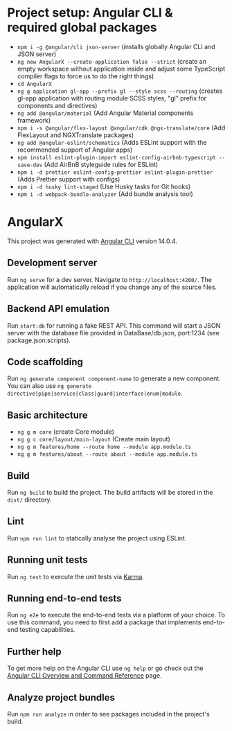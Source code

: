 # Project setup: Angular CLI & required global packages

- `npm i -g @angular/cli json-server` (installs globally Angular CLI and JSON server)
- `ng new AngularX --create-application false --strict` (create an empty workspace without application inside and adjust some TypeScript compiler flags to force us to do the right things)
- `cd AngularX`
- `ng g application gl-app --prefix gl --style scss --routing` (creates gl-app application with routing module SCSS styles, "gl" prefix for components and directives)
- `ng add @angular/material` (Add Angular Material components framework)
- `npm i -s @angular/flex-layout @angular/cdk @ngx-translate/core` (Add FlexLayout and NGXTranslate packages)
- `ng add @angular-eslint/schematics` (Adds ESLint support with the recommended support of Angular apps)
- `npm install eslint-plugin-import eslint-config-airbnb-typescript --save-dev` (Add AirBnB styleguide rules for ESLint)
- `npm i -d prettier eslint-config-prettier eslint-plugin-prettier` (Adds Prettier support with configs)
- `npm i -d husky lint-staged` (Use Husky tasks for Git hooks)
- `npm i -d webpack-bundle-analyzer` (Add bundle analysis tool)

# AngularX

This project was generated with [Angular CLI](https://github.com/angular/angular-cli) version 14.0.4.

## Development server

Run `ng serve` for a dev server. Navigate to `http://localhost:4200/`. The application will automatically reload if you change any of the source files.

## Backend API emulation

Run `start:db` for running a fake REST API. This command will start a JSON server with the database file provided in DataBase/db.json, port:1234 (see package.json:scripts).

## Code scaffolding

Run `ng generate component component-name` to generate a new component. You can also use `ng generate directive|pipe|service|class|guard|interface|enum|module`.

## Basic architecture

- `ng g m core` (create Core module)
- `ng g c core/layout/main-layout` (Create main layout)
- `ng g m features/home --route home --module app.module.ts`
- `ng g m features/about --route about --module app.module.ts`

## Build

Run `ng build` to build the project. The build artifacts will be stored in the `dist/` directory.

## Lint

Run `npm run lint` to statically analyse the project using ESLint.

## Running unit tests

Run `ng test` to execute the unit tests via [Karma](https://karma-runner.github.io).

## Running end-to-end tests

Run `ng e2e` to execute the end-to-end tests via a platform of your choice. To use this command, you need to first add a package that implements end-to-end testing capabilities.

## Further help

To get more help on the Angular CLI use `ng help` or go check out the [Angular CLI Overview and Command Reference](https://angular.io/cli) page.

## Analyze project bundles

Run `npm run analyze` in order to see packages included in the project's build.
